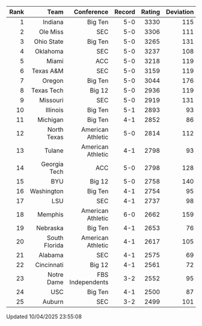 | Rank  | Team                 | Conference           | Record   | Rating | Deviation |
| ---:  | ---:                 | ---:                 | ---:     | ---:   | ---:      |
| 1     | Indiana              | Big Ten              | 5-0      | 3330   | 115       |
| 2     | Ole Miss             | SEC                  | 5-0      | 3306   | 111       |
| 3     | Ohio State           | Big Ten              | 5-0      | 3265   | 131       |
| 4     | Oklahoma             | SEC                  | 5-0      | 3237   | 108       |
| 5     | Miami                | ACC                  | 5-0      | 3218   | 119       |
| 6     | Texas A&M            | SEC                  | 5-0      | 3159   | 119       |
| 7     | Oregon               | Big Ten              | 5-0      | 3044   | 176       |
| 8     | Texas Tech           | Big 12               | 5-0      | 2936   | 119       |
| 9     | Missouri             | SEC                  | 5-0      | 2919   | 131       |
| 10    | Illinois             | Big Ten              | 5-1      | 2893   | 93        |
| 11    | Michigan             | Big Ten              | 4-1      | 2852   | 86        |
| 12    | North Texas          | American Athletic    | 5-0      | 2814   | 112       |
| 13    | Tulane               | American Athletic    | 4-1      | 2798   | 93        |
| 14    | Georgia Tech         | ACC                  | 5-0      | 2798   | 128       |
| 15    | BYU                  | Big 12               | 5-0      | 2758   | 140       |
| 16    | Washington           | Big Ten              | 4-1      | 2754   | 95        |
| 17    | LSU                  | SEC                  | 4-1      | 2737   | 98        |
| 18    | Memphis              | American Athletic    | 6-0      | 2662   | 159       |
| 19    | Nebraska             | Big Ten              | 4-1      | 2653   | 76        |
| 20    | South Florida        | American Athletic    | 4-1      | 2617   | 105       |
| 21    | Alabama              | SEC                  | 4-1      | 2575   | 69        |
| 22    | Cincinnati           | Big 12               | 4-1      | 2561   | 72        |
| 23    | Notre Dame           | FBS Independents     | 3-2      | 2552   | 95        |
| 24    | USC                  | Big Ten              | 4-1      | 2500   | 87        |
| 25    | Auburn               | SEC                  | 3-2      | 2499   | 101       |

Updated 10/04/2025 23:55:08
